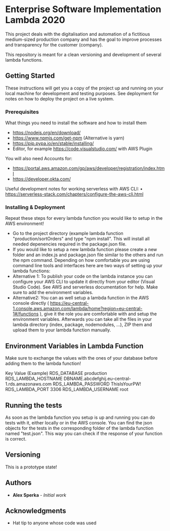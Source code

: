 # Enterprise Software Implementation Lambda 2020

This project deals with the digitalisation and automation of a fictitious medium-sized production company and has the goal to improve processes and transparency for the customer (company).

This repository is meant for a clean versioning and development of several lambda functions.

## Getting Started

These instructions will get you a copy of the project up and running on your local machine for development and testing purposes. See deployment for notes on how to deploy the project on a live system.

### Prerequisites

What things you need to install the software and how to install them

- https://nodejs.org/en/download/
- https://www.npmjs.com/get-npm (Alternative is yarn)
- https://pip.pypa.io/en/stable/installing/
- Editor, for example https://code.visualstudio.com/ with AWS Plugin

You will also need Accounts for:
- https://portal.aws.amazon.com/gp/aws/developer/registration/index.html
- https://developer.okta.com/

Useful development notes for working serverless with AWS CLI: 
•	https://serverless-stack.com/chapters/configure-the-aws-cli.html

### Installing & Deployment
Repeat these steps for every lambda function you would like to setup in the AWS environment!
- Go to the project directory (example lambda function "production/sortOrders" and type "npm install". This will install all needed depenencies required in the package.json file. 
- If you would like to setup a new lambda function please create a new folder and an index.js and package.json file similar to the others and run the npm command. 
Depending on how comfortable you are using command line tools and interfaces here are two ways of setting up your lambda functions:
- Alternative 1: To publish your code on the lambda instance you can configure your AWS CLI to update it directly from your editor (Visual Studio Code). See AWS and serverless documentation for help. Make sure to add the environment variables.
- Alternative2: You can as well setup a lambda function in the AWS console directly ( https://eu-central-1.console.aws.amazon.com/lambda/home?region=eu-central-1#/functions ), give it the role you are comfortable with and setup the environment variables. Afterwards you can take all the files in your lambda directory (index, package, nodemodules, ...), ZIP them and upload them to your lambda function manually.

## Environment Variables in Lambda Function
Make sure to exchange the values with the ones of your database before adding them to the lambda function!

  Key                   Value (Example)
  RDS_DATABASE	        production
  RDS_LAMBDA_HOSTNAME	  DBNAME.abcdefghij.eu-central-1.rds.amazonaws.com
  RDS_LAMBDA_PASSWORD	  ThisIsYourPW!
  RDS_LAMBDA_PORT	      3306
  RDS_LAMBDA_USERNAME	  root

## Running the tests

As soon as the lambda function you setup is up and running you can do tests with it, either locally or in the AWS console. You can find the json objects for the tests in the corresponding folder of the lambda function named "test.json". This way you can check if the response of your function is correct.

## Versioning

This is a prototype state!

## Authors

* **Alex Sperka** - *Initial work*


## Acknowledgments

* Hat tip to anyone whose code was used
